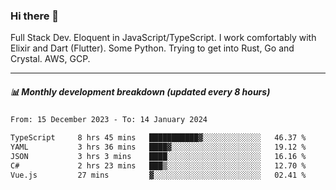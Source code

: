 ### Hi there 👋

Full Stack Dev. Eloquent in JavaScript/TypeScript. I work comfortably with Elixir and Dart (Flutter). Some Python. Trying to get into Rust, Go and Crystal. AWS, GCP.

***

##### 📊 Monthly development breakdown (updated every 8 hours)

<!--START_SECTION:waka-->

```txt
From: 15 December 2023 - To: 14 January 2024

TypeScript     8 hrs 45 mins   ███████████▓░░░░░░░░░░░░░   46.37 %
YAML           3 hrs 36 mins   ████▓░░░░░░░░░░░░░░░░░░░░   19.12 %
JSON           3 hrs 3 mins    ████░░░░░░░░░░░░░░░░░░░░░   16.16 %
C#             2 hrs 23 mins   ███▒░░░░░░░░░░░░░░░░░░░░░   12.70 %
Vue.js         27 mins         ▓░░░░░░░░░░░░░░░░░░░░░░░░   02.41 %
```

<!--END_SECTION:waka-->

